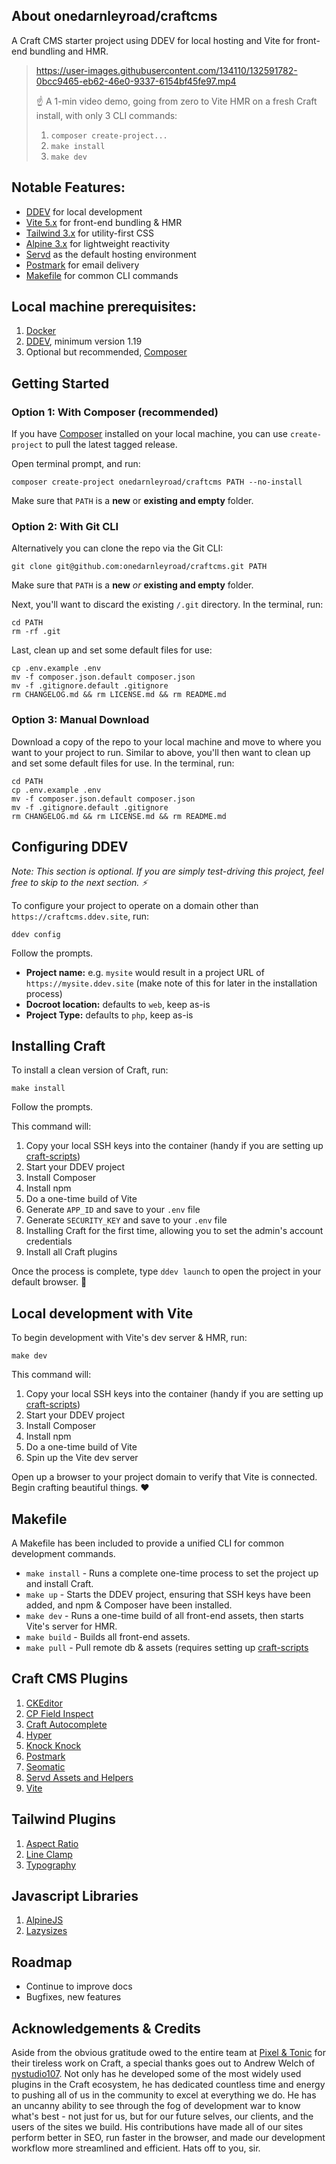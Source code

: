 ## About onedarnleyroad/craftcms

A Craft CMS starter project using DDEV for local hosting and Vite for front-end bundling and HMR.

> https://user-images.githubusercontent.com/134110/132591782-0bcc9465-eb62-46e0-9337-6154bf45fe97.mp4
> 
> ☝️ A 1-min video demo, going from zero to Vite HMR on a fresh Craft install, with only 3 CLI commands:  
> 1. `composer create-project...`
> 2. `make install`
> 3. `make dev`

## Notable Features:

- [DDEV](https://ddev.readthedocs.io/) for local development
- [Vite 5.x](https://vitejs.dev/) for front-end bundling & HMR
- [Tailwind 3.x](https://tailwindcss.com) for utility-first CSS
- [Alpine 3.x](https://alpinejs.dev/) for lightweight reactivity
- [Servd](https://servd.host/) as the default hosting environment
- [Postmark](https://postmarkapp.com/) for email delivery
- [Makefile](https://www.gnu.org/software/make/manual/make.html) for common CLI commands

## Local machine prerequisites:

1. [Docker](https://www.docker.com/)
2. [DDEV](https://ddev.readthedocs.io/), minimum version 1.19
3. Optional but recommended, [Composer](https://getcomposer.org/)

## Getting Started

### Option 1: With Composer (recommended)

If you have [Composer](https://getcomposer.org/) installed on your local machine,
you can use `create-project` to pull the latest tagged release.

Open terminal prompt, and run:

```shell
composer create-project onedarnleyroad/craftcms PATH --no-install
```

Make sure that `PATH` is a **new** or **existing and empty** folder.

### Option 2: With Git CLI

Alternatively you can clone the repo via the Git CLI:

```shell
git clone git@github.com:onedarnleyroad/craftcms.git PATH
```

Make sure that `PATH` is a **new** _or_ **existing and empty** folder.

Next, you'll want to discard the existing `/.git` directory. In the terminal, run:

```shell
cd PATH
rm -rf .git
```

Last, clean up and set some default files for use:

```shell
cp .env.example .env
mv -f composer.json.default composer.json
mv -f .gitignore.default .gitignore
rm CHANGELOG.md && rm LICENSE.md && rm README.md
```

### Option 3: Manual Download

Download a copy of the repo to your local machine and move to where you want to your project to run. Similar to above, you'll then want to clean up and set some default files for use. In the terminal, run:

```shell
cd PATH
cp .env.example .env
mv -f composer.json.default composer.json
mv -f .gitignore.default .gitignore
rm CHANGELOG.md && rm LICENSE.md && rm README.md
```

## Configuring DDEV

_Note: This section is optional. If you are simply test-driving this project, feel free to skip to the next section. ⚡_

To configure your project to operate on a domain other than `https://craftcms.ddev.site`, run:

```shell
ddev config
```

Follow the prompts.

- **Project name:** e.g. `mysite` would result in a project URL of `https://mysite.ddev.site` (make note of this for later in the installation process)
- **Docroot location:** defaults to `web`, keep as-is
- **Project Type:** defaults to `php`, keep as-is

## Installing Craft

To install a clean version of Craft, run:

```shell
make install
```

Follow the prompts.

This command will:

1. Copy your local SSH keys into the container (handy if you are setting up [craft-scripts](https://github.com/nystudio107/craft-scripts/))
2. Start your DDEV project
3. Install Composer
4. Install npm
5. Do a one-time build of Vite
6. Generate `APP_ID` and save to your `.env` file
7. Generate `SECURITY_KEY` and save to your `.env` file
8. Installing Craft for the first time, allowing you to set the admin's account credentials
9. Install all Craft plugins

Once the process is complete, type `ddev launch` to open the project in your default browser. 🚀

## Local development with Vite

To begin development with Vite's dev server & HMR, run:

```shell
make dev
```

This command will:

1. Copy your local SSH keys into the container (handy if you are setting up [craft-scripts](https://github.com/nystudio107/craft-scripts/))
2. Start your DDEV project
3. Install Composer
4. Install npm
5. Do a one-time build of Vite
6. Spin up the Vite dev server

Open up a browser to your project domain to verify that Vite is connected. Begin crafting beautiful things. ❤️

## Makefile

A Makefile has been included to provide a unified CLI for common development commands.

- `make install` - Runs a complete one-time process to set the project up and install Craft.
- `make up` - Starts the DDEV project, ensuring that SSH keys have been added, and npm & Composer have been installed.
- `make dev` - Runs a one-time build of all front-end assets, then starts Vite's server for HMR.
- `make build` - Builds all front-end assets.
- `make pull` - Pull remote db & assets (requires setting up [craft-scripts](https://github.com/nystudio107/craft-scripts/)

## Craft CMS Plugins

1. [CKEditor](https://plugins.craftcms.com/ckeditor)
1. [CP Field Inspect](https://plugins.craftcms.com/cp-field-inspect)
1. [Craft Autocomplete](https://github.com/nystudio107/craft-autocomplete)
1. [Hyper](https://plugins.craftcms.com/hyper)
1. [Knock Knock](https://plugins.craftcms.com/knock-knock)
1. [Postmark](https://plugins.craftcms.com/postmark)
1. [Seomatic](https://nystudio107.com/docs/seomatic/)
1. [Servd Assets and Helpers](https://github.com/servdhost/craft-asset-storage)
1. [Vite](https://github.com/nystudio107/craft-vite)

## Tailwind Plugins

1. [Aspect Ratio](https://github.com/tailwindlabs/tailwindcss-aspect-ratio)
1. [Line Clamp](https://github.com/tailwindlabs/tailwindcss-line-clamp)
1. [Typography](https://github.com/tailwindlabs/tailwindcss-typography)

## Javascript Libraries

1. [AlpineJS](https://alpinejs.dev/)
1. [Lazysizes](https://afarkas.github.io/lazysizes/)

## Roadmap

- Continue to improve docs
- Bugfixes, new features

## Acknowledgements & Credits

Aside from the obvious gratitude owed to the entire team at [Pixel & Tonic](https://pixelandtonic.com/) for their tireless work on Craft, a special thanks goes out to Andrew Welch of [nystudio107](https://nystudio107.com/). Not only has he developed some of the most widely used plugins in the Craft ecosystem, he has dedicated countless time and energy to pushing all of us in the community to excel at everything we do. He has an uncanny ability to see through the fog of development war to know what's best - not just for us, but for our future selves, our clients, and the users of the sites we build. His contributions have made all of our sites perform better in SEO, run faster in the browser, and made our development workflow more streamlined and efficient. Hats off to you, sir. 
